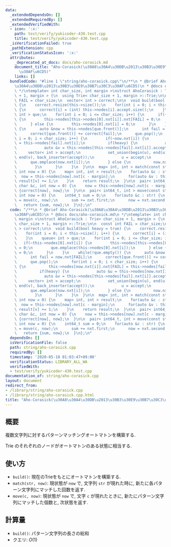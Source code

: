 ```yaml
---
data:
  _extendedDependsOn: []
  _extendedRequiredBy: []
  _extendedVerifiedWith:
  - icon: ':x:'
    path: test/verify/yukicoder-430.test.cpp
    title: test/verify/yukicoder-430.test.cpp
  _isVerificationFailed: true
  _pathExtension: cpp
  _verificationStatusIcon: ':x:'
  attributes:
    _deprecated_at_docs: docs/aho-corasick.md
    document_title: "Aho-Corasick(\u30A8\u30A4\u30DB\u2013\u30B3\u30E9\u30B7\u30C3\
      \u30AF\u6CD5)"
    links: []
  bundledCode: "#line 1 \"string/aho-corasick.cpp\"\n/**\n * @brief Aho-Corasick(\u30A8\
    \u30A4\u30DB\u2013\u30B3\u30E9\u30B7\u30C3\u30AF\u6CD5)\n * @docs docs/aho-corasick.md\n\
    \ */\ntemplate< int char_size, int margin >\nstruct AhoCorasick : Trie< char_size\
    \ + 1, margin > {\n  using Trie< char_size + 1, margin >::Trie;\n\n  const int\
    \ FAIL = char_size;\n  vector< int > correct;\n\n  void build(bool heavy = true)\
    \ {\n    correct.resize(this->size());\n    for(int i = 0; i < this->size(); i++)\
    \ {\n      correct[i] = (int) this->nodes[i].accept.size();\n    }\n    queue<\
    \ int > que;\n    for(int i = 0; i <= char_size; i++) {\n      if(~this->nodes[0].nxt[i])\
    \ {\n        this->nodes[this->nodes[0].nxt[i]].nxt[FAIL] = 0;\n        que.emplace(this->nodes[0].nxt[i]);\n\
    \      } else {\n        this->nodes[0].nxt[i] = 0;\n      }\n    }\n    while(!que.empty())\
    \ {\n      auto &now = this->nodes[que.front()];\n      int fail = now.nxt[FAIL];\n\
    \      correct[que.front()] += correct[fail];\n      que.pop();\n      for(int\
    \ i = 0; i < char_size; i++) {\n        if(~now.nxt[i]) {\n          this->nodes[now.nxt[i]].nxt[FAIL]\
    \ = this->nodes[fail].nxt[i];\n          if(heavy) {\n            auto &u = this->nodes[now.nxt[i]].accept;\n\
    \            auto &v = this->nodes[this->nodes[fail].nxt[i]].accept;\n       \
    \     vector< int > accept;\n            set_union(begin(u), end(u), begin(v),\
    \ end(v), back_inserter(accept));\n            u = accept;\n          }\n    \
    \      que.emplace(now.nxt[i]);\n        } else {\n          now.nxt[i] = this->nodes[fail].nxt[i];\n\
    \        }\n      }\n    }\n  }\n\n  map< int, int > match(const string &str,\
    \ int now = 0) {\n    map< int, int > result;\n    for(auto &c : str) {\n    \
    \  now = this->nodes[now].nxt[c - margin];\n      for(auto &v : this->nodes[now].accept)\
    \ result[v] += 1;\n    }\n    return result;\n  }\n\n  pair< int64_t, int > move(const\
    \ char &c, int now = 0) {\n    now = this->nodes[now].nxt[c - margin];\n    return\
    \ {correct[now], now};\n  }\n\n  pair< int64_t, int > move(const string &str,\
    \ int now = 0) {\n    int64_t sum = 0;\n    for(auto &c : str) {\n      auto nxt\
    \ = move(c, now);\n      sum += nxt.first;\n      now = nxt.second;\n    }\n \
    \   return {sum, now};\n  }\n};\n"
  code: "/**\n * @brief Aho-Corasick(\u30A8\u30A4\u30DB\u2013\u30B3\u30E9\u30B7\u30C3\
    \u30AF\u6CD5)\n * @docs docs/aho-corasick.md\n */\ntemplate< int char_size, int\
    \ margin >\nstruct AhoCorasick : Trie< char_size + 1, margin > {\n  using Trie<\
    \ char_size + 1, margin >::Trie;\n\n  const int FAIL = char_size;\n  vector< int\
    \ > correct;\n\n  void build(bool heavy = true) {\n    correct.resize(this->size());\n\
    \    for(int i = 0; i < this->size(); i++) {\n      correct[i] = (int) this->nodes[i].accept.size();\n\
    \    }\n    queue< int > que;\n    for(int i = 0; i <= char_size; i++) {\n   \
    \   if(~this->nodes[0].nxt[i]) {\n        this->nodes[this->nodes[0].nxt[i]].nxt[FAIL]\
    \ = 0;\n        que.emplace(this->nodes[0].nxt[i]);\n      } else {\n        this->nodes[0].nxt[i]\
    \ = 0;\n      }\n    }\n    while(!que.empty()) {\n      auto &now = this->nodes[que.front()];\n\
    \      int fail = now.nxt[FAIL];\n      correct[que.front()] += correct[fail];\n\
    \      que.pop();\n      for(int i = 0; i < char_size; i++) {\n        if(~now.nxt[i])\
    \ {\n          this->nodes[now.nxt[i]].nxt[FAIL] = this->nodes[fail].nxt[i];\n\
    \          if(heavy) {\n            auto &u = this->nodes[now.nxt[i]].accept;\n\
    \            auto &v = this->nodes[this->nodes[fail].nxt[i]].accept;\n       \
    \     vector< int > accept;\n            set_union(begin(u), end(u), begin(v),\
    \ end(v), back_inserter(accept));\n            u = accept;\n          }\n    \
    \      que.emplace(now.nxt[i]);\n        } else {\n          now.nxt[i] = this->nodes[fail].nxt[i];\n\
    \        }\n      }\n    }\n  }\n\n  map< int, int > match(const string &str,\
    \ int now = 0) {\n    map< int, int > result;\n    for(auto &c : str) {\n    \
    \  now = this->nodes[now].nxt[c - margin];\n      for(auto &v : this->nodes[now].accept)\
    \ result[v] += 1;\n    }\n    return result;\n  }\n\n  pair< int64_t, int > move(const\
    \ char &c, int now = 0) {\n    now = this->nodes[now].nxt[c - margin];\n    return\
    \ {correct[now], now};\n  }\n\n  pair< int64_t, int > move(const string &str,\
    \ int now = 0) {\n    int64_t sum = 0;\n    for(auto &c : str) {\n      auto nxt\
    \ = move(c, now);\n      sum += nxt.first;\n      now = nxt.second;\n    }\n \
    \   return {sum, now};\n  }\n};\n"
  dependsOn: []
  isVerificationFile: false
  path: string/aho-corasick.cpp
  requiredBy: []
  timestamp: '2020-05-10 01:03:47+09:00'
  verificationStatus: LIBRARY_ALL_WA
  verifiedWith:
  - test/verify/yukicoder-430.test.cpp
documentation_of: string/aho-corasick.cpp
layout: document
redirect_from:
- /library/string/aho-corasick.cpp
- /library/string/aho-corasick.cpp.html
title: "Aho-Corasick(\u30A8\u30A4\u30DB\u2013\u30B3\u30E9\u30B7\u30C3\u30AF\u6CD5)"
---
```

## 概要

複数文字列に対するパターンマッチングオートマトンを構築する.

Trie のそれぞれのノードがオートマトンのある状態に相当する.

## 使い方

* `build()`: 現在のTrieをもとにオートマトンを構築する.
* `match(str, now)`: 現状態が `now` で, 文字列 `str` が現れた時に, 新たに各パターン文字列にマッチした回数を返す.
* `move(c, now)`: 現状態が `now` で, 文字 `c` が現れたときに, 新たにパターン文字列にマッチした個数と, 次状態を返す.

## 計算量

* `build()`: パターン文字列の長さの総和
* クエリ: $O(1)$
